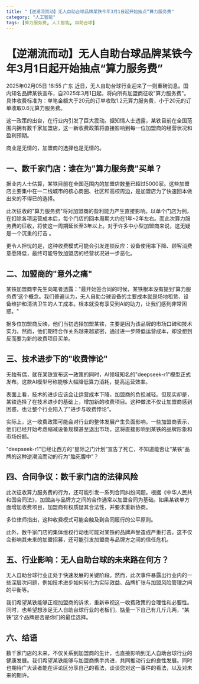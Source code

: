 ```yaml
---
title: "【逆潮流而动】无人自助台球品牌某铁今年3月1日起开始抽点“算力服务费"
category: "人工智能"
tags: [算力服务费, 人工智能, 自助台球]
---
```

# 【逆潮流而动】无人自助台球品牌某铁今年3月1日起开始抽点“算力服务费”
2025年02月05日 18:55 广东 近日，无人自助台球行业迎来了一则重磅消息。国内知名品牌某铁宣布，自2025年3月1日起，将向所有加盟商征收"算力服务费"。具体收费标准为：单笔金额大于20元的订单收取1.2元算力服务费，小于20元的订单收取0.6元算力服务费。

这一政策的出台，在行业内引发了巨大震动。据知情人士透露，某铁目前在全国范围内拥有数千家加盟店，这一新收费政策将直接影响到每一位加盟商的经营状况和盈利预期。

商业是无情的，加盟商的选择也是无情的。

## 一、数千家门店：谁在为"算力服务费"买单？

据业内人士估算，某铁目前在全国范围内的加盟店数量已超过5000家。这些加盟店主要集中在一二线城市的核心商圈、社区和高校周边，是加盟店为了快速回本做出来的不得已的选择。

此次征收的"算力服务费"将对加盟商的盈利能力产生直接影响。以单个门店为例，在扣除各项运营成本后，每个门店的回本周期大约在1年~2年左右。而此次算力服务费的征收，将使这一周期延长至3年以上。对于许多中小型加盟商来说，这无疑是一个沉重的打击 。

更令人担忧的是，这种收费模式可能会引发连锁反应：设备使用率下降、顾客消费意愿降低，最终可能导致加盟店的经营状况进一步恶化。

## 二、加盟商的"意外之痛"

某铁加盟商李先生向笔者透露："最开始签合同的时候，某铁根本没有提到'算力服务费'这个概念。我们普遍认为，无人自助台球设备的主要成本就是场地租赁、设备维护和清洁卫生的人工成本。根本就没有享受到AI的助力，让我们感到非常困惑。"

据多位加盟商反映，他们当初选择加盟某铁，主要是因为该品牌的市场口碑和技术实力。然而，他们期待合作关系越来越紧密，通过进一步降低运营成本，却没想到反而要为新的收费项目买单。

## 三、技术进步下的"收费悖论"

无独有偶，就在某铁宣布这一政策的同时，AI领域知名的"deepseek-r1"模型正式发布。这款AI模型号称能够大幅降低算力消耗，提高运营效率。

表面上看，技术的进步应该会让运营成本下降，加盟商的负担减轻。但现实却是，某铁选择了在技术进步的基础上，增加新的收费项目。这种做法不仅让加盟商感到困惑，也让整个行业陷入了"进步与收费悖论"。

实际上，这一收费政策可能会对行业的整体发展产生负面影响。一些加盟商表示，他们已经开始考虑缩减设备规模甚至退出市场，这将直接影响到某铁的品牌形象和市场份额。

"deepseek-r1"已经让西方的“星际之门计划”宣告了死亡，不知道能否让“某铁”品牌的这种逆潮流而动的行为“胎死腹中”？

## 四、合同争议：数千家门店的法律风险

此次征收算力服务费的行为，还可能引发一系列合同纠纷问题。根据《中华人民共和国合同法》，加盟店与品牌方之间的合作通常以加盟合同为基础。如果某铁单方面增加收费项目，加盟商有权质疑其合法性，并要求重新协商。

多位律师指出，这种收费模式可能会触及到合同履行的公平原则。

此外，数千家门店的集体维权行动也可能对某铁的品牌声誉造成严重打击。这不仅会影响其未来的加盟招募，还可能引发加盟商与品牌方之间的信任危机。

## 五、行业影响：无人自助台球的未来路在何方？

无人自助台球行业正处于快速发展的关键阶段。然而，此次事件暴露出行业内的一些深层次问题，例如技术进步如何转化为实际效益、品牌扩张与加盟风险管理之间的平衡等。

我们希望某铁能够正视加盟商的诉求，重新审视这一收费政策的合理性和必要性。同时，也希望想涉足无人自助台球行业的老板们，掂量一下自己有几斤几两，“某铁”这个品牌是否是你们的最佳选择。

## 六、结语

数千家门店的未来，不仅关系到加盟商的生计，也直接影响到无人自助台球行业的健康发展。我们希望某铁能够与加盟商携手共进，共同推动行业的良性发展。同时也期待广大读者能在评论区分享自己的看法，谈谈您对这一事件的看法，以及对未来的期许。
